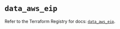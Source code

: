 # `data_aws_eip`

Refer to the Terraform Registry for docs: [`data_aws_eip`](https://registry.terraform.io/providers/hashicorp/aws/4.67.0/docs/data-sources/eip).

